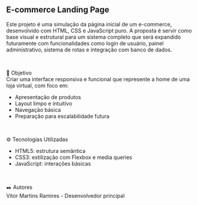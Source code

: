 <h2>E-commerce Landing Page</h2>
<p>Este projeto é uma simulação da página inicial de um e-commerce, desenvolvido com HTML, CSS e JavaScript puro. A proposta é servir como base visual e estrutural para um sistema completo que será expandido futuramente com funcionalidades como login de usuário, painel administrativo, sistema de rotas e integração com banco de dados.</p>
<br/>

🎯 Objetivo
<br/>
Criar uma interface responsiva e funcional que represente a home de uma loja virtual, com foco em:
<ul>
  <li>Apresentação de produtos</li>
  <li>Layout limpo e intuitivo</li>
  <li>Navegação básica</li>
  <li>Preparação para escalabilidade futura</li>
</ul>

<br/>

⚙️ Tecnologias Utilizadas
<ul>
  <li>HTML5: estrutura semântica</li>
  <li>CSS3: estilização com Flexbox e media queries</li>
  <li>JavaScript: interações básicas</li>
</ul>

<br />

✒️ Autores
<br/>
Vitor Martins Ramires - Desenvolvedor principal


